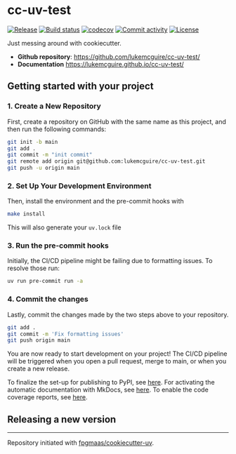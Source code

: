 # cc-uv-test

[![Release](https://img.shields.io/github/v/release/lukemcguire/cc-uv-test)](https://img.shields.io/github/v/release/lukemcguire/cc-uv-test)
[![Build status](https://img.shields.io/github/actions/workflow/status/lukemcguire/cc-uv-test/main.yml?branch=main)](https://github.com/lukemcguire/cc-uv-test/actions/workflows/main.yml?query=branch%3Amain)
[![codecov](https://codecov.io/gh/lukemcguire/cc-uv-test/branch/main/graph/badge.svg)](https://codecov.io/gh/lukemcguire/cc-uv-test)
[![Commit activity](https://img.shields.io/github/commit-activity/m/lukemcguire/cc-uv-test)](https://img.shields.io/github/commit-activity/m/lukemcguire/cc-uv-test)
[![License](https://img.shields.io/github/license/lukemcguire/cc-uv-test)](https://img.shields.io/github/license/lukemcguire/cc-uv-test)

Just messing around with cookiecutter.

- **Github repository**: <https://github.com/lukemcguire/cc-uv-test/>
- **Documentation** <https://lukemcguire.github.io/cc-uv-test/>

## Getting started with your project

### 1. Create a New Repository

First, create a repository on GitHub with the same name as this project, and then run the following commands:

```bash
git init -b main
git add .
git commit -m "init commit"
git remote add origin git@github.com:lukemcguire/cc-uv-test.git
git push -u origin main
```

### 2. Set Up Your Development Environment

Then, install the environment and the pre-commit hooks with

```bash
make install
```

This will also generate your `uv.lock` file

### 3. Run the pre-commit hooks

Initially, the CI/CD pipeline might be failing due to formatting issues. To resolve those run:

```bash
uv run pre-commit run -a
```

### 4. Commit the changes

Lastly, commit the changes made by the two steps above to your repository.

```bash
git add .
git commit -m 'Fix formatting issues'
git push origin main
```

You are now ready to start development on your project!
The CI/CD pipeline will be triggered when you open a pull request, merge to main, or when you create a new release.

To finalize the set-up for publishing to PyPI, see [here](https://fpgmaas.github.io/cookiecutter-uv/features/publishing/#set-up-for-pypi).
For activating the automatic documentation with MkDocs, see [here](https://fpgmaas.github.io/cookiecutter-uv/features/mkdocs/#enabling-the-documentation-on-github).
To enable the code coverage reports, see [here](https://fpgmaas.github.io/cookiecutter-uv/features/codecov/).

## Releasing a new version



---

Repository initiated with [fpgmaas/cookiecutter-uv](https://github.com/fpgmaas/cookiecutter-uv).
